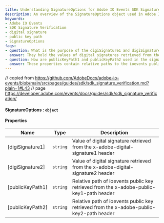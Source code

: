 ```yaml
---
title: Understanding SignatureOptions for Adobe IO Events SDK Signature Verification
description: An overview of the SignatureOptions object used in Adobe IO Events SDK for verifying digital signatures through specific header values and public key paths.
keywords:
- Adobe IO Events
- SDK Signature Verification
- digital signature
- public key path
- SignatureOptions
faqs:
- question: What is the purpose of the digiSignature1 and digiSignature2 properties in SignatureOptions?
  answer: They hold the values of digital signatures retrieved from the respective x-adobe-digital-signature1 and x-adobe-digital-signature2 headers for verification purposes.
- question: How are publicKeyPath1 and publicKeyPath2 used in the signature verification process?
  answer: These properties contain relative paths to the ioevents public keys, referenced from the x-adobe-public-key1-path and x-adobe-public-key2-path headers, which are needed to verify the signatures.
---
```

// copied from https://github.com/AdobeDocs/adobe-io-events/blob/main/src/pages/guides/sdk/sdk_signature_verification.md?plain=1#L43
// page https://developer.adobe.com/events/docs/guides/sdk/sdk_signature_verification/

#### SignatureOptions : `object`

**Properties**

| Name | Type | Description |
| --- | --- | --- |
| [digiSignature1] | `string` | Value of digital signature retrieved from the x-adobe-digital-signature1 header |
| [digiSignature2] | `string` | Value of digital signature retrieved from the x-adobe-digital-signature2 header |
| [publicKeyPath1] | `string` | Relative path of ioevents public key retrieved from the x-adobe-public-key1-path header |
| [publicKeyPath2] | `string` | Relative path of ioevents public key retrieved from the x-adobe-public-key2-path header |
